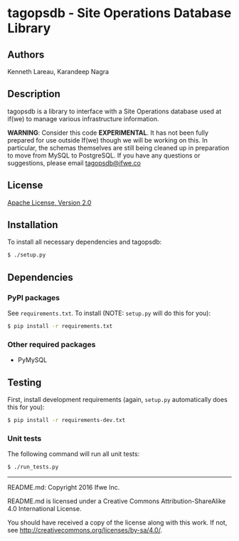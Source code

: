 # tagopsdb - Site Operations Database Library

## Authors
Kenneth Lareau, Karandeep Nagra

## Description
tagopsdb is a library to interface with a Site Operations database
used at if(we) to manage various infrastructure information.

**WARNING**: Consider this code **EXPERIMENTAL**.  It has
not been fully prepared for use outside If(we) though we will be
working on this.  In particular, the schemas themselves are still
being cleaned up in preparation to move from MySQL to PostgreSQL.
If you have any questions or suggestions, please email
<tagopsdb@ifwe.co>

## License
<a href="http://www.apache.org/licenses/LICENSE-2.0">Apache License, Version 2.0</a>

## Installation
To install all necessary dependencies and tagopsdb:

```bash
$ ./setup.py
```

## Dependencies

### PyPI packages
See `requirements.txt`. To install (NOTE: `setup.py` will do this for you):

```bash
$ pip install -r requirements.txt
```

### Other required packages
* PyMySQL

## Testing
First, install development requirements
(again, `setup.py` automatically does this for you):

```bash
$ pip install -r requirements-dev.txt
```

### Unit tests
The following command will run all unit tests:

```bash
$ ./run_tests.py
```

-----

README.md: Copyright 2016 Ifwe Inc.

README.md is licensed under a Creative Commons Attribution-ShareAlike 4.0 International License.

You should have received a copy of the license along with this work. If not, see <http://creativecommons.org/licenses/by-sa/4.0/>.
